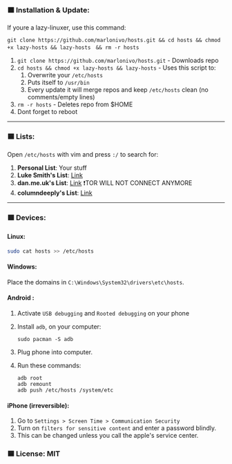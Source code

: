 ### 🟧 Installation & Update:

If youre a lazy-linuxer, use this command:

```
git clone https://github.com/marlonivo/hosts.git && cd hosts && chmod +x lazy-hosts && lazy-hosts　&& rm -r hosts
```

1. `git clone https://github.com/marlonivo/hosts.git` - Downloads repo
2. `cd hosts && chmod +x lazy-hosts && lazy-hosts` - Uses this script to:
   1. Overwrite your `/etc/hosts`
   2. Puts itself to `/usr/bin` 
   3. Every update it will merge repos and keep `/etc/hosts` clean (no comments/empty lines)
3. `rm -r hosts` - Deletes repo from $HOME
4. Dont forget to reboot

-----

### 🟦 Lists:

Open `/etc/hosts` with vim and press `:/` to search for:

1. **Personal List**: Your stuff
2. **Luke Smith's List**: [Link](https://github.com/LukeSmithxyz/etc/blob/master/ips) 
3. **dan.me.uk's List**: [Link](https://www.dan.me.uk/torlist/?full) ❗TOR WILL NOT CONNECT ANYMORE
4. **columndeeply's List**: [Link](https://github.com/columndeeply/hosts)

-----

### 🟩 Devices:

#### Linux:

```bash
sudo cat hosts >> /etc/hosts
```

#### Windows:

Place the domains in `C:\Windows\System32\drivers\etc\hosts`.

#### Android :
1. Activate `USB debugging` and `Rooted debugging` on your phone
2. Install `adb`, on your computer:

   ```
   sudo pacman -S adb
   ```
3. Plug phone into computer.
4. Run these commands:
   ```
   adb root
   adb remount
   adb push /etc/hosts /system/etc
   ```

#### iPhone (irreversible):
1. Go to `Settings > Screen Time > Communication Security`
2. Turn on `filters for sensitive content` and enter a password blindly.
3. This can be changed unless you call the apple's service center.

### 🟦 License: MIT
